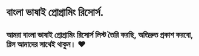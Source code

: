 # বাংলা ভাষাই প্রোগ্রামিং রিসোর্স.

## আমরা বাংলা ভাষাই প্রোগ্রামিং রিসোর্স লিস্ট তৈরি করছি, অতিদ্রুত প্রকাশ করবো, প্লিস আমাদের সাথেই থাকুন। ❤️

